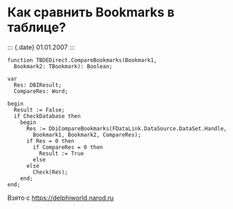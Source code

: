 Как сравнить Bookmarks в таблице?
=================================

::: {.date}
01.01.2007
:::

    function TBDEDirect.CompareBookmarks(Bookmark1,
      Bookmark2: TBookmark): Boolean;
     
    var
      Res: DBIResult;
      CompareRes: Word;
     
    begin
      Result := False;
      if CheckDatabase then
        begin
          Res := DbiCompareBookmarks(FDataLink.DataSource.DataSet.Handle,
            Bookmark1, Bookmark2, CompareRes);
          if Res = 0 then
            if CompareRes = 0 then
              Result := True
            else
          else
            Check(Res);
        end;
    end;

Взято с <https://delphiworld.narod.ru>
